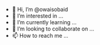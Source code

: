 - 👋 Hi, I’m @owaisobaid
- 👀 I’m interested in ...
- 🌱 I’m currently learning ...
- 💞️ I’m looking to collaborate on ...
- 📫 How to reach me ...

<!---
owaisobaid/owaisobaid is a ✨ special ✨ repository because its `README.md` (this file) appears on your GitHub profile.
You can click the Preview link to take a look at your changes.
--->
